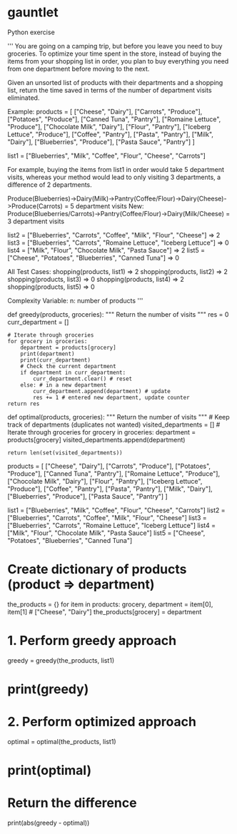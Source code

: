 # gauntlet
Python exercise

'''
You are going on a camping trip, but before you leave you need to buy groceries. To optimize your time spent in the store, instead of buying the items from your shopping list in order, you plan to buy everything you need from one department before moving to the next.

Given an unsorted list of products with their departments and a shopping list, return the time saved in terms of the number of department visits eliminated.

Example: 
products = [
    ["Cheese",          "Dairy"],
    ["Carrots",         "Produce"],
    ["Potatoes",        "Produce"],
    ["Canned Tuna",     "Pantry"],
    ["Romaine Lettuce", "Produce"],
    ["Chocolate Milk",  "Dairy"],
    ["Flour",           "Pantry"],
    ["Iceberg Lettuce", "Produce"],
    ["Coffee",          "Pantry"],
    ["Pasta",           "Pantry"],
    ["Milk",            "Dairy"],
    ["Blueberries",     "Produce"],
    ["Pasta Sauce",     "Pantry"]
]

list1 = ["Blueberries", "Milk", "Coffee", "Flour", "Cheese", "Carrots"]

For example, buying the items from list1 in order would take 5 department visits, whereas your method would lead to only visiting 3 departments, a difference of 2 departments.

Produce(Blueberries)->Dairy(Milk)->Pantry(Coffee/Flour)->Dairy(Cheese)->Produce(Carrots) = 5 department visits
New: Produce(Blueberries/Carrots)->Pantry(Coffee/Flour)->Dairy(Milk/Cheese) = 3 department visits

list2 = ["Blueberries", "Carrots", "Coffee", "Milk", "Flour", "Cheese"] => 2
list3 = ["Blueberries", "Carrots", "Romaine Lettuce", "Iceberg Lettuce"] => 0
list4 = ["Milk", "Flour", "Chocolate Milk", "Pasta Sauce"] => 2
list5 = ["Cheese", "Potatoes", "Blueberries", "Canned Tuna"] => 0

All Test Cases:
shopping(products, list1) => 2
shopping(products, list2) => 2
shopping(products, list3) => 0
shopping(products, list4) => 2
shopping(products, list5) => 0

Complexity Variable:
n: number of products
'''

def greedy(products, groceries):
    """
    Return the number of visits
    """
    res = 0       
    curr_department = [] 
    
    # Iterate through groceries
    for grocery in groceries:
        department = products[grocery]
        print(department)
        print(curr_department)
        # Check the current department 
        if department in curr_department:
            curr_department.clear() # reset 
        else: # in a new department
            curr_department.append(department) # update
            res += 1 # entered new department, update counter   
    return res
    
def optimal(products, groceries):
    """
    Return the number of visits
    """
    # Keep track of departments (duplicates not wanted)
    visited_departments = []
    # Iterate through groceries
    for grocery in groceries:
        department = products[grocery]
        visited_departments.append(department)
 
    return len(set(visited_departments))
    
products = [
    ["Cheese",          "Dairy"],
    ["Carrots",         "Produce"],
    ["Potatoes",        "Produce"],
    ["Canned Tuna",     "Pantry"],
    ["Romaine Lettuce", "Produce"],
    ["Chocolate Milk",  "Dairy"],
    ["Flour",           "Pantry"],
    ["Iceberg Lettuce", "Produce"],
    ["Coffee",          "Pantry"],
    ["Pasta",           "Pantry"],
    ["Milk",            "Dairy"],
    ["Blueberries",     "Produce"],
    ["Pasta Sauce",     "Pantry"]
]

list1 = ["Blueberries", "Milk", "Coffee", "Flour", "Cheese", "Carrots"]
list2 = ["Blueberries", "Carrots", "Coffee", "Milk", "Flour", "Cheese"]
list3 = ["Blueberries", "Carrots", "Romaine Lettuce", "Iceberg Lettuce"]
list4 = ["Milk", "Flour", "Chocolate Milk", "Pasta Sauce"]
list5 = ["Cheese", "Potatoes", "Blueberries", "Canned Tuna"]

# Create dictionary of products (product => department)
the_products = {}
for item in products:
    grocery, department = item[0], item[1] # ["Cheese", "Dairy"]
    the_products[grocery] = department
    
# 1. Perform greedy approach
greedy = greedy(the_products, list1)
# print(greedy)
# 2. Perform optimized approach 
optimal = optimal(the_products, list1)
# print(optimal)
# Return the difference
print(abs(greedy - optimal))
